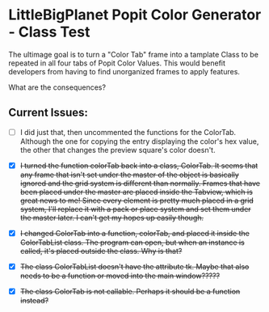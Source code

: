 # LittleBigPlanet Popit Color Generator - Class Test
The ultimage goal is to turn a "Color Tab" frame into a tamplate Class to be repeated in all four tabs of Popit Color Values. This would benefit developers from having to find unorganized frames to apply features.

What are the consequences?

## Current Issues:
- [ ] I did just that, then uncommented the functions for the ColorTab. Although the one for copying the entry displaying the color's hex value, the other that changes the preview square's color doesn't.
- [x] ~~I turned the function colorTab back into a class, ColorTab. It seems that any frame that isn't set under the master of the object is basically ignored and the grid system is different than normally. Frames that have been placed under the master are placed inside the Tabview, which is great news to me! Since every element is pretty much placed in a grid system, I'll replace it with a pack or place system and set them under the master later. I can't get my hopes up easily though.~~
- [x] ~~I changed ColorTab into a function, colorTab, and placed it inside the ColorTabList class. The program can open, but when an instance is called, it's placed outside the class. Why is that?~~
- [x] ~~The class ColorTabList doesn't have the attribute tk. Maybe that also needs to be a function or moved into the main window?????~~
- [x] ~~The class ColorTab is not callable. Perhaps it should be a function instead?~~

